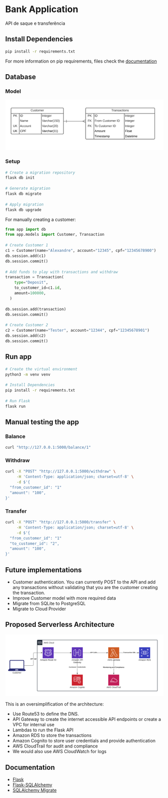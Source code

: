 # Bank Application

API de saque e transferência

## Install Dependencies

```bash
pip install -r requirements.txt
```

For more information on pip requirements, files check the [documentation](https://pip.pypa.io/en/stable/reference/pip_install/#requirements-file-format)

## Database

### Model

![Entity Relationship Diagram](docs/imgs/erd.png)

### Setup

```bash
# Create a migration repository
flask db init

# Generate migration
flask db migrate

# Apply migration
flask db upgrade
```

For manually creating a customer:

```python
from app import db
from app.models import Customer, Transaction

# Create Customer 1
c1 = Customer(name="Alexandre", account="12345", cpf="12345678900")
db.session.add(c1)
db.session.commit()

# Add funds to play with transactions and withdraw
transaction = Transaction(
    type="Deposit",
    to_customer_id=c1.id,
    amount=100000,
  )

db.session.add(transaction)
db.session.commit()

# Create Customer 2
c2 = Customer(name="Tester", account="12344", cpf="12345678901")
db.session.add(c2)
db.session.commit()
```

## Run app

```bash
# Create the virtual environment
python3 -m venv venv

# Install Dependencies
pip install -r requirements.txt

# Run Flask
flask run
```

## Manual testing the app

### Balance

```bash
curl "http://127.0.0.1:5000/balance/1"
```

### Withdraw

```bash
curl -X "POST" "http://127.0.0.1:5000/withdraw" \
     -H 'Content-Type: application/json; charset=utf-8' \
     -d $'{
  "from_customer_id": "1"
  "amount": "100",
}'
```

### Transfer

```bash
curl -X "POST" "http://127.0.0.1:5000/transfer" \
     -H 'Content-Type: application/json; charset=utf-8' \
     -d $'{
  "from_customer_id": "1"
  "to_customer_id": "2",
  "amount": "100",
}'
```

## Future implementations

* Customer authentication. You can currently POST to the API and add any transactions without validating that you are the customer creating the transaction.
* Improve Customer model with more required data
* Migrate from SQLite to PostgreSQL
* Migrate to Cloud Provider

## Proposed Serverless Architecture

![AWS Diagram](docs/imgs/aws.png)

This is an oversimplification of the architecture:

* Use Route53 to define the DNS.
* API Gateway to create the internet accessible API endpoints or create a VPC for internal use
* Lambdas to run the Flask API
* Amazon RDS to store the transactions
* Amazon Cognito to store user credentials and provide authentication
* AWS CloudTrail for audit and compliance
* We would also use AWS CloudWatch for logs

## Documentation

* [Flask](https://flask.palletsprojects.com/en/1.1.x/quickstart/#a-minimal-application)
* [Flask-SQLAlchemy](https://flask-sqlalchemy.palletsprojects.com/en/2.x/)
* [SQLAlchemy Migrate](https://opendev.org/x/sqlalchemy-migrate)
